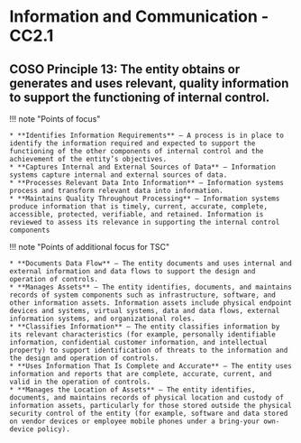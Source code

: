 #  Information and Communication - CC2.1
## COSO Principle 13: The entity obtains or generates and uses relevant, quality information to support the functioning of internal control.


!!! note "Points of focus"

    * **Identifies Information Requirements** — A process is in place to identify the information required and expected to support the functioning of the other components of internal control and the achievement of the entity’s objectives.
    * **Captures Internal and External Sources of Data** — Information systems capture internal and external sources of data.
    * **Processes Relevant Data Into Information** — Information systems process and transform relevant data into information.
    * **Maintains Quality Throughout Processing** — Information systems produce information that is timely, current, accurate, complete, accessible, protected, verifiable, and retained. Information is reviewed to assess its relevance in supporting the internal control components

!!! note "Points of additional focus for TSC"

    * **Documents Data Flow** — The entity documents and uses internal and external information and data flows to support the design and operation of controls. 
    * **Manages Assets** — The entity identifies, documents, and maintains records of system components such as infrastructure, software, and other information assets. Information assets include physical endpoint devices and systems, virtual systems, data and data flows, external information systems, and organizational roles. 
    * **Classifies Information** — The entity classifies information by its relevant characteristics (for example, personally identifiable information, confidential customer information, and intellectual property) to support identification of threats to the information and the design and operation of controls. 
    * **Uses Information That Is Complete and Accurate** — The entity uses information and reports that are complete, accurate, current, and valid in the operation of controls. 
    * **Manages the Location of Assets** — The entity identifies, documents, and maintains records of physical location and custody of information assets, particularly for those stored outside the physical security control of the entity (for example, software and data stored on vendor devices or employee mobile phones under a bring-your own-device policy). 
